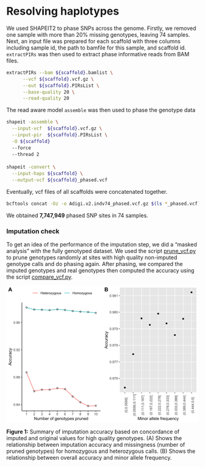 Resolving haplotypes
================

We used SHAPEIT2 to phase SNPs across the genome. Firstly, we removed
one sample with more than 20% missing genotypes, leaving 74 samples.
Next, an input file was prepared for each scaffold with three columns
including sample id, the path to bamfile for this sample, and scaffold
id. `extractPIRs` was then used to extract phase informative reads from
BAM files.

``` bash
extractPIRs --bam ${scaffold}.bamlist \
      --vcf ${scaffold}.vcf.gz \
      --out ${scaffold}.PIRsList \
      --base-quality 20 \
      --read-quality 20
```

The read aware model `assemble` was then used to phase the genotype data

``` bash
shapeit -assemble \
  --input-vcf  ${scaffold}.vcf.gz \
  --input-pir  ${scaffold}.PIRsList \
  -O ${scaffold}
  --force
  --thread 2

shapeit -convert \
  --input-haps ${scaffold} \
  --output-vcf ${scaffold}_phased.vcf
```

Eventually, vcf files of all scaffolds were concatenated together.

``` bash
bcftools concat -Oz -o Adigi.v2.indv74_phased.vcf.gz $(ls *_phased.vcf)
```

We obtained **7,747,949** phased SNP sites in 74 samples.

### Imputation check

To get an idea of the performance of the imputation step, we did a
“masked analysis” with the fully genotyped dataset. We used the script
[prune\_vcf.py](scripts/prune_vcf.py) to prune genotypes randomly at
sites with high quality non-imputed genotype calls and do phasing again.
After phasing, we compared the imputed genotypes and real genotypes then
computed the accuracy using the script
[compare\_vcf.py](scripts/compare_vcf.py).

<img src="03.phasing_files/figure-gfm/unnamed-chunk-1-1.png" width="787.2" style="display: block; margin: auto;" />

**Figure 1:** Summary of imputation accuracy based on concordance of
imputed and original values for high quality genotypes. (A) Shows the
relationship between imputation accuracy and missingness (number of
pruned genotypes) for homozygous and heterozygous calls. (B) Shows the
relationship between overall accuracy and minor allele frequency.
